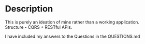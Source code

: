 # Description

This is purely an ideation of mine rather than a working application. 
Structure - CQRS + RESTful APIs.

I have included my answers to the Questions in the QUESTIONS.md
